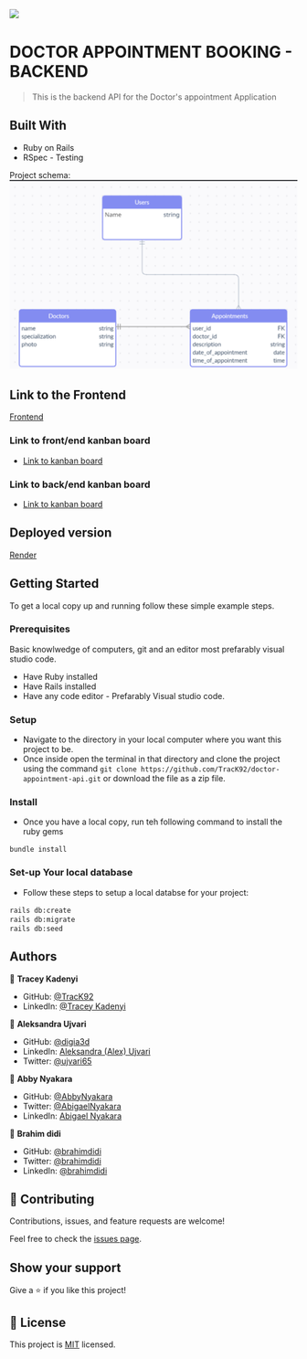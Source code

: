 
![](https://img.shields.io/badge/Microverse-blueviolet)

# DOCTOR APPOINTMENT BOOKING - BACKEND

> This is the backend API for the Doctor's appointment Application 

## Built With
- Ruby on Rails 
- RSpec - Testing


Project schema: 
![here](uml-diagram.png)

## Link to the Frontend
[Frontend](https://github.com/TracK92/doctor-appointment-front-end)

### Link to front/end kanban board
- [Link to kanban board](https://github.com/users/TracK92/projects/9)

### Link to back/end kanban board
- [Link to kanban board](https://github.com/users/TracK92/projects/8/views/1)


## Deployed version
[Render](https://book-doctors-appointment.onrender.com/api-docs/index.html)


## Getting Started
To get a local copy up and running follow these simple example steps.

### Prerequisites
Basic knowlwedge of computers, git and an editor most prefarably visual studio code.

- Have Ruby installed
- Have Rails installed
- Have any code editor - Prefarably Visual studio code.

### Setup
- Navigate to the directory in your local computer where you want this project to be.
- Once inside open the terminal in that directory and clone the project using the command `git clone https://github.com/TracK92/doctor-appointment-api.git` or download the file as a zip file. 

### Install
- Once you have a local copy, run teh following command to install the ruby gems 

```
bundle install
```
### Set-up Your local database

- Follow these steps to setup a local databse for your project: 

```
rails db:create
rails db:migrate
rails db:seed
```

## Authors

👤 **Tracey Kadenyi**

- GitHub: [@TracK92](https://github.com/TracK92)
- LinkedIn: [@Tracey Kadenyi](https://www.linkedin.com/in/Tracey-Kadenyi/)

👤 **Aleksandra Ujvari**

- GitHub: [@digia3d](https://github.com/digia3d)
- LinkedIn: [Aleksandra (Alex) Ujvari](https://www.linkedin.com/in/aleksandraujvari/) 
- Twitter: [@ujvari65](https://twitter.com/ujvari65)

👤 **Abby Nyakara**

- GitHub: [@AbbyNyakara](https://github.com/AbbyNyakara)
- Twitter: [@AbigaelNyakara](https://twitter.com/AbbyNyakara)
- LinkedIn: [Abigael Nyakara](https://linkedin.com/in/AbbyNyakara)

👤 **Brahim didi**

- GitHub: [@brahimdidi](https://github.com/brahimdidi)
- Twitter: [@brahimdidi](https://twitter.com/twitterhandle)
- LinkedIn: [@brahimdidi](https://linkedin.com/in/brahimdidi)

## 🤝 Contributing

Contributions, issues, and feature requests are welcome!

Feel free to check the [issues page](https://github.com/TracK92/doctor-appointment-api.git/issues).

## Show your support

Give a ⭐️ if you like this project!

## 📝 License

This project is [MIT](./MIT.md) licensed.

